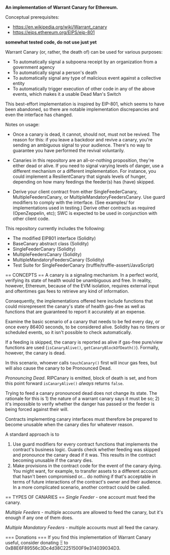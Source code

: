 **An implementation of Warrant Canary for Ethereum.**

Conceptual prerequisites:
- https://en.wikipedia.org/wiki/Warrant_canary
- https://eips.ethereum.org/EIPS/eip-801

**somewhat tested code, do not use just yet**

Warrant Canary (or, rather, the death of) can be used for various purposes:
* To automatically signal a subpoena receipt by an organization from a government agency
* To automatically signal a person's death
* To automatically signal any type of malicious event against a collective entity
* To automatically trigger execution of other code in any of the above events, which
  makes it a usable Dead Man's Switch

This best-effort implementation is inspired by EIP-801, which seems to have been
abandoned, so there are notable implementation discrepancies and even the interface
has changed.

Notes on usage:
- Once a canary is dead, it cannot, should not, must not be revived. The reason for this:
  if you leave a backdoor and revive a canary, you're sending an ambiguous signal to your
  audience. There's no way to guarantee you have performed the revival voluntarily.

- Canaries in this repository are an all-or-nothing proposition, they're either dead
  or alive. If you need to signal varying levels of danger, use a different mechanism or
  a different implementation. For instance, you could implement a ResilientCanary that
  signals levels of hunger, depending on how many feedings the feeder(s) has (have) skipped.

- Derive your client contract from either SingleFeederCanary, MultipleFeedersCanary, or
  MultipleMandatoryFeedersCanary. Use guard modifiers to comply with the interface.
  (See examples/ for implementations used in testing.) Derive other contracts as required
  (OpenZeppelin, etc); SWC is expected to be used in conjunction with other client code.


This repository currently includes the following:
* The modified EIP801 interface (Solidity)
* BaseCanary abstract class (Solidity)
* SingleFeederCanary (Solidity)
* MultipleFeedersCanary (Solidity)
* MultipleMandatoryFeedersCanary (Solidity)
* Test Suite for SingleFeederCanary (truffle/truffle-assert/JavaScript)

== CONCEPTS ==
A canary is a signaling mechanism. In a perfect world, verifying its state of health would be unambiguous and free. In reality, however, Ethereum, because of the EVM isolation, requires external input and oftentimes gas fees to retrieve any kind of information.

Consequently, the implementations offered here include functions that could misrepresent the canary's state of health gas-free as well as functions that are guaranteed to report it accurately at an expense.

Examine the basic scenario of a canary that needs to be fed every day, or once every 86400 seconds, to be considered alive. Solidity has no timers or scheduled events, so it isn't possible to check automatically.

If a feeding is skipped, the canary is reported as alive if gas-free pure/view functions are used (`isCanaryAlive()`, `getCanaryBlockOfDeath()`). Formally, however, the canary is dead.

In this scenario, whoever calls `touchCanary()` first will incur gas fees, but will also cause the canary to be Pronounced Dead.

*Pronouncing Dead*. RIPCanary is emitted, block of death is set, and from this point forward `isCanaryAlive()` *always* returns `false`.

Trying to feed a canary pronounced dead does not change its state. The rationale for this is 1) the nature of a warrant canary says it must be so; 2) it's impossible to verify whether the danger has passed or the feeder is being forced against their will.

Contracts implementing canary interfaces must therefore be prepared to become unusable when the canary dies for whatever reason.

A standard approach is to
1) Use guard modifiers for every contract functions that implements the contract's business logic. Guards check whether feeding was skipped and pronounce the canary dead if it was. This results in the contract becoming unusable if the canary dies.
2) Make provisions in the contract code for the event of the canary dying. You might want, for example, to transfer assets to a different account that hasn't been compromised or... do nothing if that's acceptable in terms of future interactions of the contract's owner and their audience. In a more complicated scenario, another contract could be called.

== TYPES OF CANARIES ==
_Single Feeder_ - one account must feed the canary.

_Multiple Feeders_ - multiple accounts are allowed to feed the canary, but it's enough if any one of them does.

_Multiple Mandatory Feeders_ - multiple accounts must all feed the canary.

=== Donations === 
If you find this implementation of Warrant Canary useful, consider donating Ξ to 0xB8E6F89556c3Dc4d38C2251500F9e314039034D3.